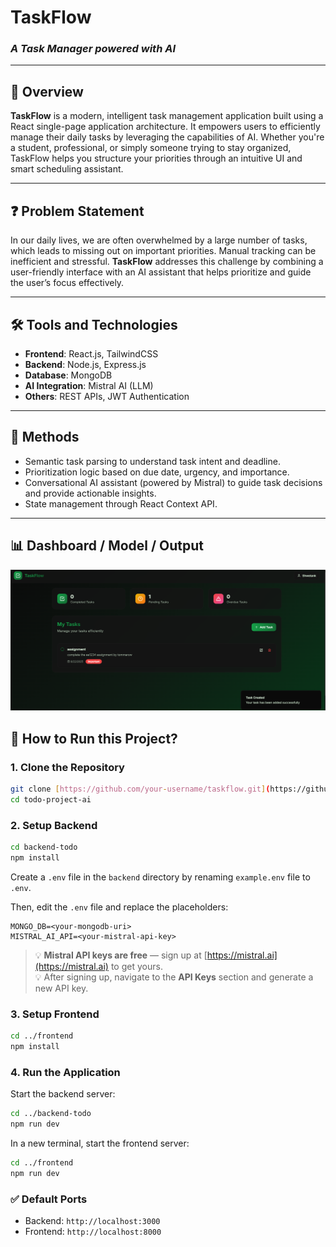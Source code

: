 # TaskFlow

### _A Task Manager powered with AI_

---

## 📌 Overview

**TaskFlow** is a modern, intelligent task management application built using a React single-page application architecture. It empowers users to efficiently manage their daily tasks by leveraging the capabilities of AI. Whether you're a student, professional, or simply someone trying to stay organized, TaskFlow helps you structure your priorities through an intuitive UI and smart scheduling assistant.

---

## ❓ Problem Statement

In our daily lives, we are often overwhelmed by a large number of tasks, which leads to missing out on important priorities. Manual tracking can be inefficient and stressful. **TaskFlow** addresses this challenge by combining a user-friendly interface with an AI assistant that helps prioritize and guide the user’s focus effectively.

---

## 🛠 Tools and Technologies

- **Frontend**: React.js, TailwindCSS
- **Backend**: Node.js, Express.js
- **Database**: MongoDB
- **AI Integration**: Mistral AI (LLM)
- **Others**: REST APIs, JWT Authentication

---

## 🧪 Methods

- Semantic task parsing to understand task intent and deadline.
- Prioritization logic based on due date, urgency, and importance.
- Conversational AI assistant (powered by Mistral) to guide task decisions and provide actionable insights.
- State management through React Context API.

---

## 📊 Dashboard / Model / Output

![App Screenshot](./app.png)

## 🚀 How to Run this Project?

### 1. Clone the Repository

```bash
git clone [https://github.com/your-username/taskflow.git](https://github.com/Shwetank-nitp/todo-project-ai.git)
cd todo-project-ai
```

### 2. Setup Backend

```bash
cd backend-todo
npm install
```

Create a `.env` file in the `backend` directory by renaming `example.env` file to `.env`.

Then, edit the `.env` file and replace the placeholders:

```
MONGO_DB=<your-mongodb-uri>
MISTRAL_AI_API=<your-mistral-api-key>
```

> 💡 **Mistral API keys are free** — sign up at [https://mistral.ai](https://mistral.ai) to get yours.  
> 💡 After signing up, navigate to the **API Keys** section and generate a new API key.

### 3. Setup Frontend

```bash
cd ../frontend
npm install
```

### 4. Run the Application

Start the backend server:

```bash
cd ../backend-todo
npm run dev
```

In a new terminal, start the frontend server:

```bash
cd ../frontend
npm run dev
```

### ✅ Default Ports

- Backend: `http://localhost:3000`
- Frontend: `http://localhost:8000`
